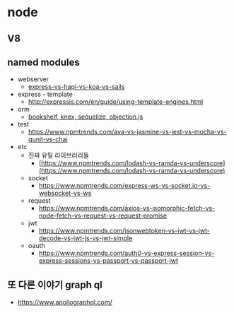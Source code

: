 # node

## V8

## named modules
* webserver
  * [express-vs-hapi-vs-koa-vs-sails](https://www.npmtrends.com/express-vs-hapi-vs-koa-vs-sails)
* express - template
  * http://expressjs.com/en/guide/using-template-engines.html
* orm
  * [bookshelf, knex, sequelize, objection.js](https://www.npmtrends.com/bookshelf-vs-knex-vs-objection-vs-sequelize)
* test
  * https://www.npmtrends.com/ava-vs-jasmine-vs-jest-vs-mocha-vs-qunit-vs-chai
* etc
  * 진짜 유틸 라이브러리들
    * [https://www.npmtrends.com/lodash-vs-ramda-vs-underscore](https://www.npmtrends.com/lodash-vs-ramda-vs-underscore)
  * socket
    * https://www.npmtrends.com/express-ws-vs-socket.io-vs-websocket-vs-ws
  * request
    * https://www.npmtrends.com/axios-vs-isomorphic-fetch-vs-node-fetch-vs-request-vs-request-promise
  * jwt
    * https://www.npmtrends.com/jsonwebtoken-vs-jwt-vs-jwt-decode-vs-jwt-js-vs-jwt-simple
  * oauth
    * https://www.npmtrends.com/auth0-vs-express-session-vs-express-sessions-vs-passport-vs-passport-jwt

## 또 다른 이야기 graph ql
* https://www.apollographql.com/
